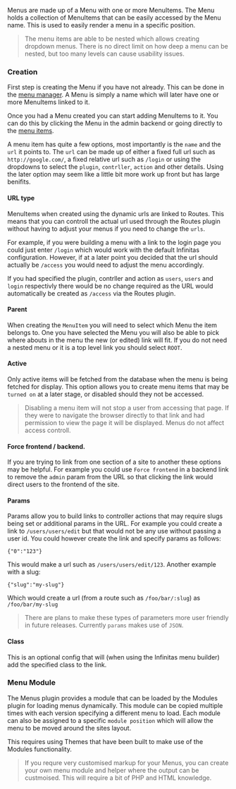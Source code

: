 
Menus are made up of a Menu with one or more MenuItems. The Menu holds a collection of MenuItems that can be easily accessed by the Menu name. This is used to easily render a menu in a specific position.

> The menu items are able to be nested which allows creating dropdown menus. There is no direct limit on how deep a menu can be nested, but too many levels can cause usability issues.

### Creation

First step is creating the Menu if you have not already. This can be done in the [menu manager](/admin/menus). A Menu is simply a name which will later have one or more MenuItems linked to it.

Once you had a Menu created you can start adding MenuItems to it. You can do this by clicking the Menu in the admin backend or going directly to the [menu items](/admin/menus/menu_items).

A menu item has quite a few options, most importantly is the `name` and the `url` it points to. The `url` can be made up of either a fixed full url such as `http://google.com/`, a fixed relative url such as `/login` or using the dropdowns to select the `plugin`, `contrller`, `action` and other details. Using the later option may seem like a little bit more work up front but has large benifits.

#### URL type

MenuItems when created using the dynamic urls are linked to Routes. This means that you can controll the actual url used through the Routes plugin without having to adjust your menus if you need to change the `urls`. 

For example, if you were building a menu with a link to the login page you could just enter `/login` which would work with the default Infinitas configuration. However, if at a later point you decided that the url should actually be `/access` you would need to adjust the menu accordingly.

If you had specified the plugin, contrller and action as `users`, `users` and `login` respectivly there would be no change required as the URL would automatically be created as `/access` via the Routes plugin.

#### Parent

When creating the `MenuItem` you will need to select which Menu the item belongs to. One you have selected the Menu you will also be able to pick where abouts in the menu the new (or edited) link will fit. If you do not need a nested menu or it is a top level link you should select `ROOT`.

#### Active

Only active items will be fetched from the database when the menu is being fetched for display. This option allows you to create menu items that may be `turned on` at a later stage, or disabled should they not be accessed.

> Disabling a menu item will not stop a user from accessing that page. If they were to navigate the browser directly to that link and had permission to view the page it will be displayed. Menus do not affect access controll.

#### Force frontend / backend.

If you are trying to link from one section of a site to another these options may be helpful. For example you could use `Force frontend` in a backend link to remove the `admin` param from the URL so that clicking the link would direct users to the frontend of the site.

#### Params

Params allow you to build links to controller actions that may require slugs being set or additional params in the URL. For example you could create a link to `/users/users/edit` but that would not be any use without passing a user id. You could however create the link and specify params as follows:

	{"0":"123"}

This would make a url such as `/users/users/edit/123`. Another example with a slug:

	{"slug":"my-slug"}

Which would create a url (from a route such as `/foo/bar/:slug`) as `/foo/bar/my-slug`

> There are plans to make these types of parameters more user friendly in future releases. Currently `params` makes use of `JSON`.

#### Class

This is an optional config that will (when using the Infinitas menu builder) add the specified class to the link.

### Menu Module

The Menus plugin provides a module that can be loaded by the Modules plugin for loading menus dynamically. This module can be copied multiple times with each version specifying a different menu to load. Each module can also be assigned to a specific `module position` which will allow the menu to be moved around the sites layout.

This requires using Themes that have been built to make use of the Modules functionality.

> If you requre very customised markup for your Menus, you can create your own menu module and helper where the output can be custmoised. This will require a bit of PHP and HTML knowledge.
